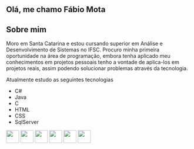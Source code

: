 ## Olá, me chamo Fábio Mota

<h2>Sobre mim</h2>
<p>Moro em Santa Catarina e estou cursando superior em Análise e Desenvolvimento de Sistemas no IFSC. Procuro minha primeira oportunidade na área de programação, embora tenha aplicado meu conhecimentos em projetos pessoais tenho a vontade de aplica-los em projetos reais, assim podendo solucionar problemas através da tecnologia.</p>
<p>Atualmente estudo as seguintes tecnologias</p>
<ul>
  <li>C#</li>
  <li>Java</li>
  <li>C</li>
  <li>HTML</li>
  <li>CSS</li>
  <li>SqlServer</li>
</ul>
<div>
  <img src="https://cdn.jsdelivr.net/gh/devicons/devicon@latest/icons/csharp/csharp-line.svg" width="35" height="35"/>
  <img src="https://cdn.jsdelivr.net/gh/devicons/devicon@latest/icons/java/java-plain.svg" width="35" height="35"/>
  <img src="https://cdn.jsdelivr.net/gh/devicons/devicon@latest/icons/c/c-line.svg" width="35" height="35"/>
  <img src="https://cdn.jsdelivr.net/gh/devicons/devicon@latest/icons/html5/html5-original.svg" width="35" height="35"/>
  <img src="https://cdn.jsdelivr.net/gh/devicons/devicon@latest/icons/css3/css3-original.svg" width="35" height="35"/>
  <img src="https://cdn.jsdelivr.net/gh/devicons/devicon@latest/icons/microsoftsqlserver/microsoftsqlserver-plain-wordmark.svg" width="35" height="35"/>       
</div>
          
